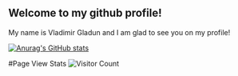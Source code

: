 ## Welcome to my github profile!

My name is Vladimir Gladun and I am glad to see you on my profile!

[![Anurag's GitHub stats](https://github-readme-stats.vercel.app/api?username=GladunVladimir)](https://github.com/GladunVladimir/github-readme-stats)


#Page View Stats
![Visitor Count](https://profile-counter.glitch.me/{GladunVladimir}/count.svg)
